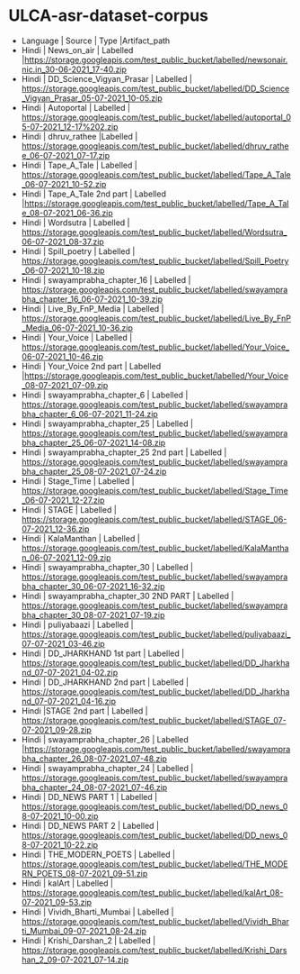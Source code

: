 # ULCA-asr-dataset-corpus
* Language | Source | Type |Artifact_path
* Hindi | News_on_air | Labelled |https://storage.googleapis.com/test_public_bucket/labelled/newsonair.nic.in_30-06-2021_17-40.zip
* Hindi | DD_Science_Vigyan_Prasar | Labelled | https://storage.googleapis.com/test_public_bucket/labelled/DD_Science_Vigyan_Prasar_05-07-2021_10-05.zip
* Hindi | Autoportal | Labelled | https://storage.googleapis.com/test_public_bucket/labelled/autoportal_05-07-2021_12-17%202.zip
* Hindi | dhruv_rathee |Labelled | https://storage.googleapis.com/test_public_bucket/labelled/dhruv_rathee_06-07-2021_07-17.zip
* Hindi | Tape_A_Tale | Labelled | https://storage.googleapis.com/test_public_bucket/labelled/Tape_A_Tale_06-07-2021_10-52.zip
* Hindi | Tape_A_Tale 2nd part | Labelled |https://storage.googleapis.com/test_public_bucket/labelled/Tape_A_Tale_08-07-2021_06-36.zip
* Hindi | Wordsutra | Labelled | https://storage.googleapis.com/test_public_bucket/labelled/Wordsutra_06-07-2021_08-37.zip
* Hindi | Spill_poetry | Labelled | https://storage.googleapis.com/test_public_bucket/labelled/Spill_Poetry_06-07-2021_10-18.zip
* Hindi | swayamprabha_chapter_16 | Labelled | https://storage.googleapis.com/test_public_bucket/labelled/swayamprabha_chapter_16_06-07-2021_10-39.zip
* Hindi | Live_By_FnP_Media | Labelled | https://storage.googleapis.com/test_public_bucket/labelled/Live_By_FnP_Media_06-07-2021_10-36.zip
* Hindi | Your_Voice | Labelled | https://storage.googleapis.com/test_public_bucket/labelled/Your_Voice_06-07-2021_10-46.zip
* Hindi | Your_Voice 2nd part | Labelled |https://storage.googleapis.com/test_public_bucket/labelled/Your_Voice_08-07-2021_07-09.zip
* Hindi | swayamprabha_chapter_6 | Labelled | https://storage.googleapis.com/test_public_bucket/labelled/swayamprabha_chapter_6_06-07-2021_11-24.zip
* Hindi | swayamprabha_chapter_25 | Labelled  | https://storage.googleapis.com/test_public_bucket/labelled/swayamprabha_chapter_25_06-07-2021_14-08.zip
* Hindi | swayamprabha_chapter_25 2nd part | Labelled  | https://storage.googleapis.com/test_public_bucket/labelled/swayamprabha_chapter_25_08-07-2021_07-24.zip
* Hindi | Stage_Time | Labelled  | https://storage.googleapis.com/test_public_bucket/labelled/Stage_Time_06-07-2021_12-27.zip
* Hindi | STAGE | Labelled  | https://storage.googleapis.com/test_public_bucket/labelled/STAGE_06-07-2021_12-36.zip
* Hindi | KalaManthan | Labelled  | https://storage.googleapis.com/test_public_bucket/labelled/KalaManthan_06-07-2021_12-09.zip
* Hindi | swayamprabha_chapter_30 | Labelled  | https://storage.googleapis.com/test_public_bucket/labelled/swayamprabha_chapter_30_06-07-2021_16-32.zip
* Hindi | swayamprabha_chapter_30 2ND PART | Labelled  | https://storage.googleapis.com/test_public_bucket/labelled/swayamprabha_chapter_30_08-07-2021_07-19.zip
* Hindi | puliyabaazi | Labelled  | https://storage.googleapis.com/test_public_bucket/labelled/puliyabaazi_07-07-2021_03-46.zip
* Hindi | DD_JHARKHAND 1st part | Labelled  | https://storage.googleapis.com/test_public_bucket/labelled/DD_Jharkhand_07-07-2021_04-02.zip
* Hindi | DD_JHARKHAND 2nd part | Labelled | https://storage.googleapis.com/test_public_bucket/labelled/DD_Jharkhand_07-07-2021_04-16.zip
* Hindi |STAGE 2nd part | Labelled | https://storage.googleapis.com/test_public_bucket/labelled/STAGE_07-07-2021_09-28.zip
* Hindi | swayamprabha_chapter_26 | Labelled  |https://storage.googleapis.com/test_public_bucket/labelled/swayamprabha_chapter_26_08-07-2021_07-48.zip
* Hindi | swayamprabha_chapter_24 | Labelled | https://storage.googleapis.com/test_public_bucket/labelled/swayamprabha_chapter_24_08-07-2021_07-46.zip
* Hindi | DD_NEWS PART 1 | Labelled | https://storage.googleapis.com/test_public_bucket/labelled/DD_news_08-07-2021_10-00.zip
* Hindi | DD_NEWS PART 2 | Labelled |  https://storage.googleapis.com/test_public_bucket/labelled/DD_news_08-07-2021_10-22.zip
* Hindi | THE_MODERN_POETS | Labelled | https://storage.googleapis.com/test_public_bucket/labelled/THE_MODERN_POETS_08-07-2021_09-51.zip
* Hindi | kalArt | Labelled | https://storage.googleapis.com/test_public_bucket/labelled/kalArt_08-07-2021_09-53.zip
* Hindi | Vividh_Bharti_Mumbai | Labelled | https://storage.googleapis.com/test_public_bucket/labelled/Vividh_Bharti_Mumbai_09-07-2021_08-24.zip
* Hindi | Krishi_Darshan_2 | Labelled | https://storage.googleapis.com/test_public_bucket/labelled/Krishi_Darshan_2_09-07-2021_07-14.zip
